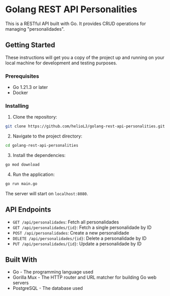 # Golang REST API Personalities
This is a RESTful API built with Go. It provides CRUD operations for managing "personalidades".

## Getting Started
These instructions will get you a copy of the project up and running on your local machine for development and testing purposes.

### Prerequisites
- Go 1.21.3 or later
- Docker
### Installing
1. Clone the repository:
```bash
git clone https://github.com/helioLJ/golang-rest-api-personalities.git
```
2. Navigate to the project directory:
```bash
cd golang-rest-api-personalities
```
3. Install the dependencies:
```bash
go mod download
```
4. Run the application:
```bash
go run main.go
```
The server will start on `localhost:8080`.

## API Endpoints
- `GET /api/personalidades`: Fetch all personalidades
- `GET /api/personalidades/{id}`: Fetch a single personalidade by ID
- `POST /api/personalidades`: Create a new personalidade
- `DELETE /api/personalidades/{id}`: Delete a personalidade by ID
- `PUT /api/personalidades/{id}`: Update a personalidade by ID
## Built With
- Go - The programming language used
- Gorilla Mux - The HTTP router and URL matcher for building Go web servers
- PostgreSQL - The database used
